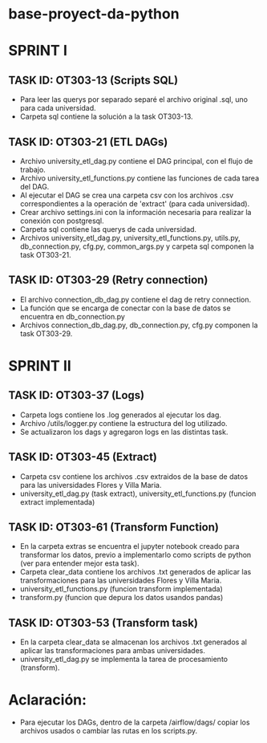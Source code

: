 # base-proyect-da-python

# SPRINT I
##  TASK ID: OT303-13 (Scripts SQL)
* Para leer las querys por separado separé el archivo original .sql, uno para cada universidad.
* Carpeta sql contiene la solución a la task OT303-13.

## TASK ID: OT303-21 (ETL DAGs)
* Archivo university_etl_dag.py contiene el DAG principal, con el flujo de trabajo.
* Archivo university_etl_functions.py contiene las funciones de cada tarea del DAG.
* Al ejecutar el DAG se crea una carpeta csv con los archivos .csv correspondientes a la operación de 'extract' (para cada universidad).
* Crear archivo settings.ini con la información necesaria para realizar la conexión con postgresql.
* Carpeta sql contiene las querys de cada universidad.
* Archivos university_etl_dag.py, university_etl_functions.py, utils.py, db_connection.py, cfg.py, common_args.py y carpeta sql componen la task OT303-21.

## TASK ID: OT303-29 (Retry connection)
* El archivo connection_db_dag.py contiene el dag de retry connection.
* La función que se encarga de conectar con la base de datos se encuentra en db_connection.py
* Archivos connection_db_dag.py, db_connection.py, cfg.py componen la task OT303-29.

#
# SPRINT II

## TASK ID: OT303-37 (Logs)
* Carpeta logs contiene los .log generados al ejecutar los dag.
* Archivo /utils/logger.py contiene la estructura del log utilizado.
* Se actualizaron los dags y agregaron logs en las distintas task.

## TASK ID: OT303-45 (Extract)
* Carpeta csv contiene los archivos .csv extraidos de la base de datos para las universidades Flores y Villa Maria.
* university_etl_dag.py (task extract), university_etl_functions.py (funcion extract implementada)

## TASK ID: OT303-61 (Transform Function)
* En la carpeta extras se encuentra el jupyter notebook creado para transformar los datos, previo a implementarlo como scripts de python (ver para entender mejor esta task).
* Carpeta clear_data contiene los archivos .txt generados de aplicar las transformaciones para las universidades Flores y Villa Maria.
* university_etl_functions.py (funcion transform implementada)
* transform.py (funcion que depura los datos usandos pandas)

## TASK ID: OT303-53 (Transform task)
* En la carpeta clear_data se almacenan los archivos .txt generados al aplicar las transformaciones para ambas universidades.
* university_etl_dag.py se implementa la tarea de procesamiento (transform).

#
# Aclaración:
* Para ejecutar los DAGs, dentro de la carpeta /airflow/dags/ copiar los archivos usados o cambiar las rutas en los scripts.py.
